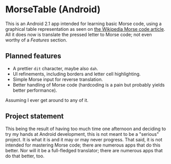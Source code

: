 # MorseTable (Android)

This is an Android 2.1 app intended for learning basic Morse code, using a graphical table representation as seen on [the Wikipedia Morse code article][wiki]. All it does now is translate the pressed letter to Morse code; not even worthy of a *Features* section.

## Planned features
* A prettier `dit` character, maybe also `dah`.
* UI refinements, including borders and letter cell highlighting.
* Simple Morse input for reverse translation.
* Better handling of Morse code (hardcoding is a pain but probably yields better performance).

Assuming I ever get around to any of it.

## Project statement

This being the result of having too much time one afternoon and deciding to try my hands at Android development, this is not meant to be a "serious" project. It is what it is and it may or may never progress. That said, it is not intended for mastering Morse code; there are numerous apps that do this
better. Nor will it be a full-fledged translator; there are numerous apps that do that better, too.

[wiki]: http://en.wikipedia.org/wiki/Morse_code#Alternative_display_of_more_common_characters_in_International_Morse_code
